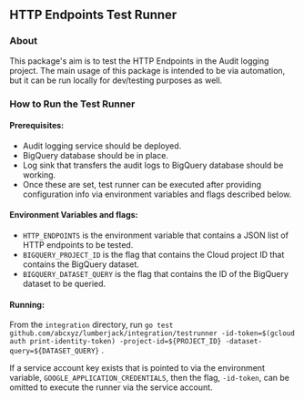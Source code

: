 ## HTTP Endpoints Test Runner

### About

This package's aim is to test the HTTP Endpoints in the Audit logging project.
The main usage of this package is intended to be via automation, but it can be
run locally for dev/testing purposes as well.

### How to Run the Test Runner

#### Prerequisites:

- Audit logging service should be deployed.
- BigQuery database should be in place.
- Log sink that transfers the audit logs to BigQuery database should be working.
- Once these are set, test runner can be executed after providing configuration
  info via environment variables and flags described below.

#### Environment Variables and flags:

- `HTTP_ENDPOINTS` is the environment variable that contains a JSON list of HTTP
  endpoints to be tested.
- `BIGQUERY_PROJECT_ID` is the flag that contains the Cloud project ID that
  contains the BigQuery dataset.
- `BIGQUERY_DATASET_QUERY` is the flag that contains the ID of the BigQuery
  dataset to be queried.

#### Running:

From the `integration` directory,
run `go test github.com/abcxyz/lumberjack/integration/testrunner -id-token=$(gcloud auth print-identity-token) -project-id=${PROJECT_ID} -dataset-query=${DATASET_QUERY}`
.

If a service account key exists that is pointed to via the environment
variable, `GOOGLE_APPLICATION_CREDENTIALS`, then the flag, `-id-token`, can be
omitted to execute the runner via the service account.
